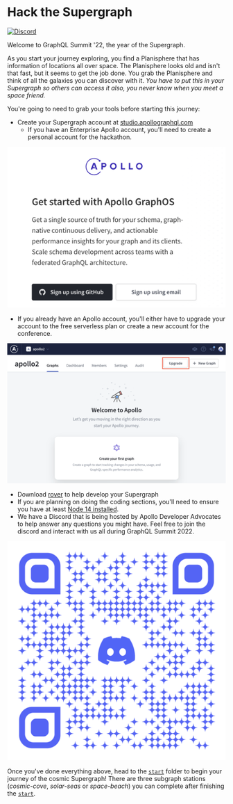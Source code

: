 # Hack the Supergraph

[![Discord](https://img.shields.io/discord/1022972389463687228?label=Discord&logo=discord&logoColor=white&style=for-the-badge&color=blue)](https://discord.gg/d3ct4wZD)

Welcome to GraphQL Summit '22, the year of the Supergraph.

As you start your journey exploring, you find a Planisphere that has information of locations all over space. The Planisphere looks old and isn't that fast, but it seems to get the job done. You grab the Planisphere and think of all the galaxies you can discover with it. *You have to put this in your Supergraph so others can access it also, you never know when you meet a space friend.*

You're going to need to grab your tools before starting this journey:

- Create your Supergraph account at [studio.apollographql.com](https://studio.apollographql.com/signup)
  - If you have an Enterprise Apollo account, you'll need to create a personal account for the hackathon.

![](images/start-create-apollo-account.png)

  - If you already have an Apollo account, you'll  either have to upgrade your account to the free serverless plan or create a new account for the conference.

![](images/start-upgrade-apollo-account.png)

- Download [rover] to help develop your Supergraph
- If you are planning on doing the coding sections, you'll need to ensure you have at least [Node 14 installed].
- We have a Discord that is being hosted by Apollo Developer Advocates to help answer any questions you might have. Feel free to join the discord and interact with us all during GraphQL Summit 2022.

![](images/discord-invite.png)

Once you've done everything above, head to the [`start`](./start/) folder to begin your journey of the cosmic Supergraph! There are three subgraph stations (*cosmic-cove*, *solar-seas* or *space-beach*) you can complete after finishing the [`start`](./start).

[rover]: https://www.apollographql.com/docs/rover/
[Node 14 installed]: https://nodejs.org/en/download/